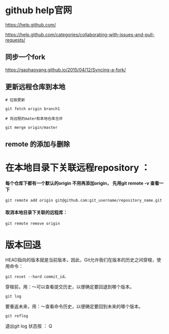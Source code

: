 # github help官网

https://help.github.com/

https://help.github.com/categories/collaborating-with-issues-and-pull-requests/


## 同步一个fork

https://gaohaoyang.github.io/2015/04/12/Syncing-a-fork/


## 更新远程仓库到本地
```
# 拉取更新

git fetch origin branch1 

# 将远程的mater和本地仓库合并
 
git merge origin/master

```

## remote 的添加与删除

# 在本地目录下关联远程repository ：
#### 每个仓库下都有一个默认的origin 不用再添加origin， 先用git remote -v 查看一下
```
git remote add origin git@github.com:git_username/repository_name.git
```
#### 取消本地目录下关联的远程库：
 ```
git remote remove origin

```
# 版本回退

HEAD指向的版本就是当前版本，因此，Git允许我们在版本的历史之间穿梭，使用命令：
```
git reset --hard commit_id。
```
穿梭前，用：～可以查看提交历史，以便确定要回退到哪个版本。
```
git log
```


要重返未来，用：～查看命令历史，以便确定要回到未来的哪个版本。
```
git reflog
```
退出git log 状态按 ： Q

